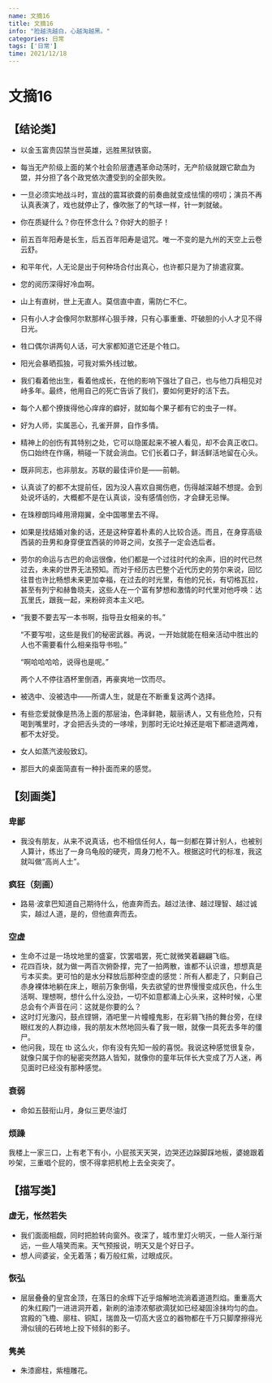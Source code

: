 ```yaml
---
name: 文摘16
title: 文摘16
info: "脸越洗越白，心越淘越黑。"
categories: 日常
tags: ['日常']
time: 2021/12/18
---
```


# 文摘16

## 【结论类】

- 以金玉富贵囚禁当世英雄，远胜黑狱铁窗。

- 每当无产阶级上面的某个社会阶层遭遇革命动荡时，无产阶级就跟它歃血为盟，并分担了各个政党依次遭受到的全部失败。

- 一旦必须实地战斗时，宣战的震耳欲聋的前奏曲就变成怯懦的唠叨；演员不再认真表演了，戏也就停止了，像吹胀了的气球一样，针一刺就破。

- 你在质疑什么？你在怀念什么？你好大的胆子！

- 前五百年阳寿是长生，后五百年阳寿是诅咒。唯一不变的是九州的天空上云卷云舒。

- 和平年代，人无论是出于何种场合付出真心，也许都只是为了排遣寂寞。

- 您的阅历深得好冷血啊。

- 山上有直树，世上无直人。莫信直中直，需防仁不仁。

- 只有小人才会像阿尔默那样心狠手辣，只有心事重重、吓破胆的小人才见不得日光。

- 牲口偶尔讲两句人话，可大家都知道它还是个牲口。

- 阳光会暴晒孤独，可我对紫外线过敏。

- 我们看着他出生，看着他成长，在他的影响下强壮了自己，也与他刀兵相见对峙多年。最终，他用自己的死亡告诉了我们，要如何更好的活下去。

- 每个人都个撩拨得他心痒痒的癖好，就如每个果子都有它的虫子一样。

- 好为人师，实属恶心，孔雀开屏，自作多情。

- 精神上的创伤有其特别之处，它可以隐匿起来不被人看见，却不会真正收口。伤口始终在作痛，稍碰一下就会淌血。它们长着口子，鲜活鲜活地留在心头。

- 既非同志，也非朋友。苏联的最佳评价是——前朝。

- 认真谈了的都不太提前任，因为没人喜欢自揭伤疤，伤得越深越不想提。会到处说坏话的，大概都不是在认真谈，没有感情创伤，才会肆无忌惮。

- 在珠穆朗玛峰用滑翔翼，全中国哪里去不得。

- 如果是找结婚对象的话，还是这种穿着朴素的人比较合适。而且，在身穿高级西装的丑男和身穿便宜西装的帅哥之间，女孩子一定会选后者。

- 劳尔的命运与古巴的命运很像，他们都是一个过往时代的余声，旧的时代已然过去，未来的世界无法预知。而对于经历古巴整个近代历史的劳尔来说，回忆往昔也许比畅想未来更加幸福，在过去的时光里，有他的兄长，有切格瓦拉，甚至有列宁和赫鲁晓夫，这些人在一个富有梦想和激情的时代里对他呼唤：达瓦里氏，跟我一起，来粉碎资本主义吧。

- “我要不要去写一本书啊，指导丑女相亲的书。”

  “不要写啦，这些是我们的秘密武器。再说，一开始就能在相亲活动中胜出的人也不需要看什么相亲指导书啦。”

  “啊哈哈哈哈，说得也是呢。”

  两个人不停往酒杯里倒酒，再豪爽地一饮而尽。

- 被选中、没被选中——所谓人生，就是在不断重复这两个选择。

- 有些恋爱就像是热汤上面的那层油，色泽鲜艳，靓丽诱人，又有些危险，只有喝到嘴里时，才会把舌头烫的一哆嗦，到那时无论吐掉还是咽下都进退两难，都不太好受。

- 女人如蒸汽波般致幻。

- 那巨大的桌面简直有一种扑面而来的感觉。

## 【刻画类】

### 卑鄙

- 我没有朋友，从来不说真话，也不相信任何人，每一刻都在算计别人，也被别人算计，练出了一身乌龟般的硬壳，周身刀枪不入。根据这时代的标准，我这就叫做“高尚人士”。

### 疯狂（刻画）

- 路易·波拿巴知道自己期待什么，他直奔而去。越过法律、越过理智、越过诚实，越过人道，是的，但他直奔而去。

### 空虚

- 生命不过是一场坟地里的盛宴，饮罢唱罢，死亡就微笑着翩翩飞临。
- 花四百块，就为做一两百次俯卧撑，完了一拍两散，谁都不认识谁，想想真是亏本买卖。更可怕的是水分释放后那种空虚的感觉：所有人都走了，只剩自己赤身裸体地躺在床上，眼前万象倒塌，失去欲望的世界慢慢变成灰色，什么生活啊、理想啊，想什么什么没劲，一切不如意都涌上心头来，这种时候，心里总会有个声音在问：这就是你要的么？
- 这时灯光激闪，鼓点铿锵，酒吧里一片幢幢鬼影，在彩屑飞扬的舞台旁，在绿眼红发的人群边缘，我的朋友木然地回头看了我一眼，就像一具死去多年的僵尸。
- 他问我，现在 tb 这么火，你有没有先知一般的喜悦。我说这种感觉很复杂，就像只属于你的秘密突然路人皆知，就像你的童年玩伴长大变成了万人迷，再见面时已经没有那种感觉。

### 衰弱

- 命如五鼓衔山月，身似三更尽油灯

### 烦躁

我楼上一家三口，上有老下有小，小屁孩天天哭，边哭还边跺脚踩地板，婆媳跟着吵架，三重唱个屁的，恨不得拿把机枪上去全突突了。

## 【描写类】

### 虚无，怅然若失

- 我们面面相觑，同时把脸转向窗外。夜深了，城市里灯火明灭，一些人渐行渐远，一些人嘻笑而来。天气预报说，明天又是个好日子。
- 想人间婆娑，全无着落；看万般红紫，过眼成灰。

### 恢弘

- 层层叠叠的皇宫金顶，在落日的余辉下近乎熔解地流淌着道道烈焰。重重高大的朱红殿门一进进洞开着，新刷的油漆浓郁欲滴犹如已经凝固涂抹均匀的血。宫殿的飞檐、廓柱、铜缸，瑞兽及一切高大竖立的器物都在千万只脚摩擦得光滑似镜的石砖地上投下倾斜的影子。

### 隽美

- 朱漆廊柱，紫檀雕花。





